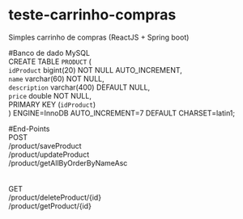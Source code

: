 # teste-carrinho-compras
Simples carrinho de compras (ReactJS + Spring boot)

#Banco de dado MySQL</br>
CREATE TABLE `PRODUCT` (</br>
  `idProduct` bigint(20) NOT NULL AUTO_INCREMENT,</br>
  `name` varchar(60) NOT NULL,</br>
  `description` varchar(400) DEFAULT NULL,</br>
  `price` double NOT NULL,</br>
  PRIMARY KEY (`idProduct`)</br>
) ENGINE=InnoDB AUTO_INCREMENT=7 DEFAULT CHARSET=latin1;</br>

#End-Points</br>
POST</br>
/product/saveProduct</br>
/product/updateProduct</br>
/product/getAllByOrderByNameAsc</br>
</br></br>
GET</br>
/product/deleteProduct/{id}</br>
/product/getProduct/{id}</br>
